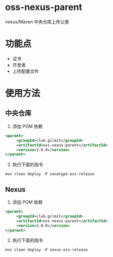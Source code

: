 # oss-nexus-parent
nexus/Maven 中央仓库上传父类

# 功能点

- 证书
- 开发者
- 上传配置文件

# 使用方法

## 中央仓库

1. 添加 POM 依赖

```xml
<parent>
     <groupId>club.gclmit</groupId>
     <artifactId>oss-nexus-parent</artifactId>
     <version>1.0.0</version>
</parent>
```

2. 执行下面的指令

```shell script
mvn clean deploy -P sonatype-oss-release
```

## Nexus

1. 添加 POM 依赖

```xml
<parent>
     <groupId>club.gclmit</groupId>
     <artifactId>oss-nexus-parent</artifactId>
     <version>2.0.0</version>
</parent>
```

2. 执行下面的指令

```shell script
mvn clean deploy -P nexus-oss-release
```

